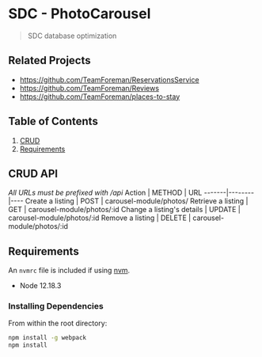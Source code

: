 # SDC - PhotoCarousel

> SDC database optimization

## Related Projects

  - https://github.com/TeamForeman/ReservationsService
  - https://github.com/TeamForeman/Reviews
  - https://github.com/TeamForeman/places-to-stay


## Table of Contents

1. [CRUD](#crud-api)
1. [Requirements](#requirements)



## CRUD API
*All URLs must be prefixed with /api*
Action | METHOD | URL
-------|--------|----
Create a listing | POST | carousel-module/photos/
Retrieve a listing | GET | carousel-module/photos/:id
Change a listing's details | UPDATE | carousel-module/photos/:id
Remove a listing | DELETE | carousel-module/photos/:id

## Requirements

An `nvmrc` file is included if using [nvm](https://github.com/creationix/nvm).

- Node 12.18.3

### Installing Dependencies

From within the root directory:

```sh
npm install -g webpack
npm install
```

